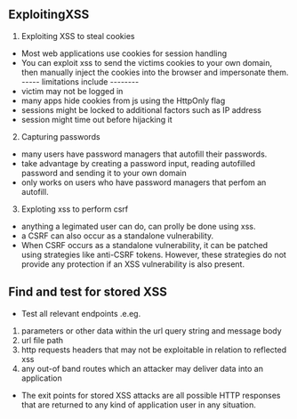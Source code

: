 ## ExploitingXSS
1. Exploiting XSS to steal cookies
- Most web applications use cookies for session handling
- You can exploit xss to send the victims cookies to your own domain, then manually inject the cookies into the browser and impersonate them.
----- limitations include --------
- victim may not be logged in
- many apps hide cookies from js using the HttpOnly flag
- sessions might be locked to additional factors such as IP address
- session might time out before hijacking it
2. Capturing passwords
- many users have password managers that autofill their passwords.
- take advantage by creating a password input, reading autofilled password and sending it to your own domain
- only works on users who have password managers that perfom an autofill.
3. Exploting xss to perform csrf
- anything a legimated user can do, can prolly be done using xss.
- a CSRF can also occur as a standalone vulnerability.
- When CSRF occurs as a standalone vulnerability, it can be patched using strategies like anti-CSRF tokens. However, these strategies do not provide any protection if an XSS vulnerability is also present.

## Find and test for stored XSS
- Test all relevant endpoints .e.eg.
1. parameters or other data within the url query string and message body
2. url file path
3. http requests headers that may not be exploitable in relation to reflected xss
4. any out-of band routes which an attacker may deliver data into an application
- The exit points for stored XSS attacks are all possible HTTP responses that are returned to any kind of application user in any situation.
